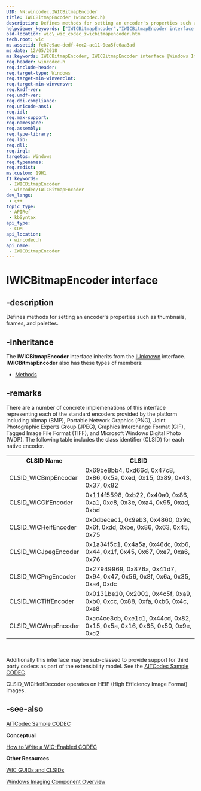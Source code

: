 ```yaml
---
UID: NN:wincodec.IWICBitmapEncoder
title: IWICBitmapEncoder (wincodec.h)
description: Defines methods for setting an encoder's properties such as thumbnails, frames, and palettes.
helpviewer_keywords: ["IWICBitmapEncoder","IWICBitmapEncoder interface [Windows Imaging Component]","IWICBitmapEncoder interface [Windows Imaging Component]","described","_wic_codec_iwicbitmapencoder","wic._wic_codec_iwicbitmapencoder","wincodec/IWICBitmapEncoder"]
old-location: wic\_wic_codec_iwicbitmapencoder.htm
tech.root: wic
ms.assetid: fe87c9ae-dedf-4ec2-ac11-0ea5fc6aa3ad
ms.date: 12/05/2018
ms.keywords: IWICBitmapEncoder, IWICBitmapEncoder interface [Windows Imaging Component], IWICBitmapEncoder interface [Windows Imaging Component],described, _wic_codec_iwicbitmapencoder, wic._wic_codec_iwicbitmapencoder, wincodec/IWICBitmapEncoder
req.header: wincodec.h
req.include-header: 
req.target-type: Windows
req.target-min-winverclnt: 
req.target-min-winversvr: 
req.kmdf-ver: 
req.umdf-ver: 
req.ddi-compliance: 
req.unicode-ansi: 
req.idl: 
req.max-support: 
req.namespace: 
req.assembly: 
req.type-library: 
req.lib: 
req.dll: 
req.irql: 
targetos: Windows
req.typenames: 
req.redist: 
ms.custom: 19H1
f1_keywords:
 - IWICBitmapEncoder
 - wincodec/IWICBitmapEncoder
dev_langs:
 - c++
topic_type:
 - APIRef
 - kbSyntax
api_type:
 - COM
api_location:
 - wincodec.h
api_name:
 - IWICBitmapEncoder
---
```


# IWICBitmapEncoder interface


## -description

Defines methods for setting an encoder's properties such as thumbnails, frames, and palettes.

## -inheritance

The <b xmlns:loc="http://microsoft.com/wdcml/l10n">IWICBitmapEncoder</b> interface inherits from the <a href="/windows/desktop/api/unknwn/nn-unknwn-iunknown">IUnknown</a> interface. <b>IWICBitmapEncoder</b> also has these types of members:
<ul>
<li><a href="https://docs.microsoft.com/">Methods</a></li>
</ul>

## -remarks

There are a number of concrete implemenations of this interface representing each of the standard encoders provided by the platform including bitmap (BMP), Portable Network Graphics (PNG), Joint Photographic Experts Group (JPEG), Graphics Interchange Format (GIF), Tagged Image File Format (TIFF), and Microsoft Windows Digital Photo (WDP). The following table includes the class identifier (CLSID) for each native encoder.
            

<table class="clsStd">
<tr>
<th>CLSID Name</th>
<th>CLSID</th>
</tr>
<tr>
<td>CLSID_WICBmpEncoder</td>
<td>0x69be8bb4, 0xd66d, 0x47c8, 0x86, 0x5a, 0xed, 0x15, 0x89, 0x43, 0x37, 0x82</td>
</tr>
<tr>
<td>CLSID_WICGifEncoder</td>
<td>0x114f5598, 0xb22, 0x40a0, 0x86, 0xa1, 0xc8, 0x3e, 0xa4, 0x95, 0xad, 0xbd</td>
</tr>
<tr>
<td>CLSID_WICHeifEncoder</td>
<td>0x0dbecec1, 0x9eb3, 0x4860, 0x9c, 0x6f, 0xdd, 0xbe, 0x86, 0x63, 0x45, 0x75</td>
</tr>
<tr>
<td>CLSID_WICJpegEncoder</td>
<td>0x1a34f5c1, 0x4a5a, 0x46dc, 0xb6, 0x44, 0x1f, 0x45, 0x67, 0xe7, 0xa6, 0x76</td>
</tr>
<tr>
<td>CLSID_WICPngEncoder</td>
<td>0x27949969, 0x876a, 0x41d7, 0x94, 0x47, 0x56, 0x8f, 0x6a, 0x35, 0xa4, 0xdc</td>
</tr>
<tr>
<td>CLSID_WICTiffEncoder</td>
<td>0x0131be10, 0x2001, 0x4c5f, 0xa9, 0xb0, 0xcc, 0x88, 0xfa, 0xb6, 0x4c, 0xe8</td>
</tr>
<tr>
<td>CLSID_WICWmpEncoder</td>
<td>0xac4ce3cb, 0xe1c1, 0x44cd, 0x82, 0x15, 0x5a, 0x16, 0x65, 0x50, 0x9e, 0xc2</td>
</tr>
</table>
 

Additionally this interface may be sub-classed to provide support for third party codecs as part of the extensibility model. See the <a href="/previous-versions/ms771770(v=vs.100)">AITCodec Sample CODEC</a>.

CLSID_WICHeifDecoder operates on HEIF (High Efficiency Image Format) images.

## -see-also

<a href="/previous-versions/ms771770(v=vs.100)">AITCodec Sample CODEC</a>



<b>Conceptual</b>



<a href="/windows/desktop/wic/-wic-howtowriteacodec">How to Write a WIC-Enabled CODEC</a>



<b>Other Resources</b>



<a href="/windows/desktop/wic/-wic-guids-clsids">WIC GUIDs and CLSIDs</a>



<a href="/windows/desktop/wic/-wic-about-windows-imaging-codec">Windows Imaging Component Overview</a>
